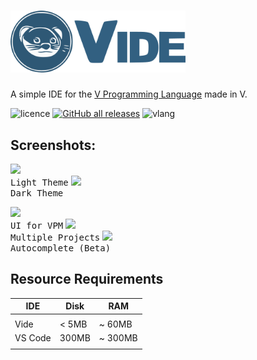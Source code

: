 # <img src="./src/assets/ezgif.com-gif-maker(5).png" width="280px"> 

 A simple IDE for the [V Programming Language](https://vlang.io/) made in V.

![licence](http://img.shields.io/badge/licence-MIT-blue?style=for-the-badge)
[![GitHub all releases](http://img.shields.io/github/downloads/IsaiahPatton/Vide/total?style=for-the-badge)](https://github.com/IsaiahPatton/Vide/releases)
![vlang](http://img.shields.io/badge/V-0.3-%236d8fc5?style=for-the-badge) 
    </h1>

<div></div>

## Screenshots:

<kbd><img src="https://v-ide.com/assets/main.png" height="260px"><br>Light Theme</kbd>
<kbd><img src="https://user-images.githubusercontent.com/16439221/198676647-0e86a02d-4309-4221-a126-72e58701a358.png" height="260px"><br>Dark Theme</kbd><br>

<kbd><img src="https://user-images.githubusercontent.com/16439221/198677448-14c37d2f-1b77-4388-87a1-527b99767fbb.png" height="180px"><br>UI for VPM</kbd>
<kbd><img src="https://v-ide.com/assets/new-proj.png" height="180px"><br>Multiple Projects</kbd>
<kbd><img src="https://user-images.githubusercontent.com/16439221/198676998-57874962-f79f-4cf2-b224-e1841c949d34.png" height="180px"><br>Autocomplete (Beta)</kbd>


## Resource Requirements

| IDE     | Disk    | RAM     |
|---------|---------|---------|
|         |         |         |
| Vide    | < 5MB   | ~ 60MB  |
| VS Code | 300MB   | ~ 300MB |
|         |         |         |
